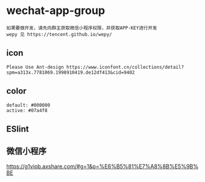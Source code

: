 # wechat-app-group
    如果要做开发，请先向群主获取微信小程序权限，并获取APP-KEY进行开发
    wepy 见 https://tencent.github.io/wepy/
## icon
    Please Use Ant-design https://www.iconfont.cn/collections/detail?spm=a313x.7781069.1998910419.de12df413&cid=9402
    
## color
    default: #000000
    active: #07a4f8

## ESlint

## 微信小程序

https://g1vipb.axshare.com/#g=1&p=%E6%B5%81%E7%A8%8B%E5%9B%BE